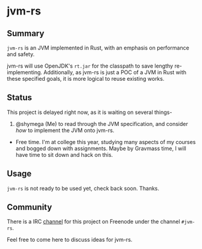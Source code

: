 # jvm-rs

## Summary

`jvm-rs` is an JVM implemented in Rust, with an emphasis on
performance and safety.

jvm-rs will use OpenJDK's `rt.jar` for the classpath to save lengthy
re-implementing. Additionally, as jvm-rs is just a POC of a JVM in
Rust with these specified goals, it is more logical to reuse existing
works.

## Status

This project is delayed right now, as it is waiting on several things-

1. @shymega (Me) to read through the JVM specification, and consider
   *how* to implement the JVM onto jvm-rs.

- Free time. I'm at college this year, studying many aspects of my
   courses and bogged down with assignments. Maybe by Gravmass time,
   I will have time to sit down and hack on this.

## Usage

`jvm-rs` is not ready to be used yet, check back soon. Thanks.

## Community

There is a IRC [channel][irc-chan] for this project on Freenode under the
channel `#jvm-rs`.

Feel free to come here to discuss ideas for jvm-rs.

[irc-chan]: irc://chat.freenode.net:6697/jvm-rs
